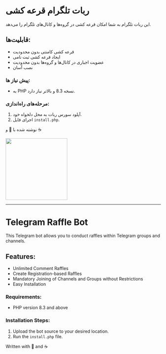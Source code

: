 # ربات تلگرام قرعه کشی

این ربات تلگرام به شما امکان قرعه کشی در گروه‌ها و کانال‌های تلگرام را می‌دهد.

## قابلیت‌ها:
- قرعه کشی کامنتی بدون محدودیت
- ایجاد قرعه کشی ثبت نامی
- عضویت اجباری در کانال‌ها و گروه‌ها بدون محدودیت
- نصب آسان


### پیش نیاز ها:
- به PHP نسخه 8.3 و بالاتر نباز دارد.


### مرحله‌های راه‌اندازی:
1. آپلود سورس ربات به محل دلخواه خود.
2. اجرای فایل `install.php`.

نوشته شده با 💖 و ☕

<a href="https://www.coffeebede.com/mortezavaezi"><img class="img-fluid" style="width:200px;" src="https://coffeebede.ir/DashboardTemplateV2/app-assets/images/banner/default-yellow.svg" /></a>

---

# Telegram Raffle Bot

This Telegram bot allows you to conduct raffles within Telegram groups and channels.

## Features:
- Unlimited Comment Raffles
- Create Registration-based Raffles
- Mandatory Joining of Channels and Groups without Restrictions
- Easy Installation

### Requirements:
- PHP version 8.3 and above


### Installation Steps:
1. Upload the bot source to your desired location.
2. Run the `install.php` file.

Written with 💖 and ☕